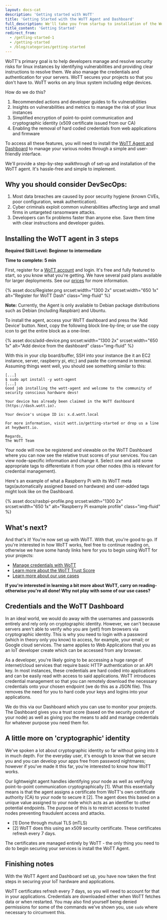 ```yaml
---
layout: docs-cat
description: 'Getting started with WoTT'
title: 'Getting Started with the WoTT Agent and Dashboard'
full_description: We'll take you from startup to installation of the WoTT Agent so you can begin integrating security for your needs.
title_content: 'Getting Started'
redirect_from:
  - /getting-started-1
  - /getting-started
  - /blog/categories/getting-started
---
```


WoTT's primary goal is to help developers manage and resolve security risks for linux instances by identifying vulnerabilities and providing clear instructions to resolve them. We also manage the credentials and authentication for your servers. WoTT secures your projects so that you don't have to. WoTT works on any linux system including edge devices.

How do we do this?

1. Recommended actions and developer guides to fix vulnerabilities
2. Insights on vulnerabilities and metrics to manage the risk of your linux instances
3. Simplified encryption of point-to-point communication and cryptographic identity (x509 certificate issued from our CA)
4. Enabling the removal of hard coded credentials from web applications and firmware

To access all these features, you will need to install the [WoTT Agent and Dashboard](https://dash.wott.io) to manage your various nodes through a simple and user-friendly interface. 

We'll provide a step-by-step walkthrough of set-up and installation of the WoTT agent. It's hassle-free and simple to implement.

## Why you should consider DevSecOps:

1. Most data breaches are caused by poor security hygiene (known CVEs, poor configuration, weak authentication).
2. Cyber criminals exploit common vulnerabilities affecting large and small firms in untargeted ransomware attacks.
3. Developers can fix problems faster than anyone else. Save them time with clear instructions and developer guides.

## Installing the WoTT agent in 3 steps 

**Required Skill Level: Beginner to intermediate**

**Time to complete: 5 min**

First, register for a [WoTT account](https://dash.wott.io) and login. It's free and fully featured to start, so you know what you're getting. We have several paid plans available for larger deployments. See our [prices]({{site.url}}/pricing) for more information.

{% asset docs/Register.png srcset:width="1300 2x" srcset:width="650 1x" alt="Register for WoTT Dash" class="img-fluid" %}

**Note:** Currently, the Agent is only available to Debian package distributions such as Debian (including Raspbian) and Ubuntu.

To install the agent, access your WoTT dashboard and press the 'Add Device' button. Next, copy the following block line-by-line; or use the copy icon to get the entire block as a one-liner.

{% asset docs/add-device.png srcset:width="1300 2x" srcset:width="650 1x" alt="Add device from the dashboard" class="img-fluid" %}

With this in your clip board/buffer, SSH into your instance (be it an EC2 instance, server, raspberry pi, etc;) and paste the command in terminal. Assuming things went well, you should see something similar to this:

```
[...]
$ sudo apt install -y wott-agent
[...]
Good job installing the wott-agent and welcome to the community of security conscious hardware devs!

Your device has already been claimed in the WoTT dashboard (https://dash.wott.io).

Your device's unique ID is: x.d.wott.local

For more information, visit wott.io/getting-started or drop us a line at hey@wott.io.

Regards,
The WoTT Team
```

Your node will now be registered and viewable on the WoTT Dashboard where you can now see the relative trust scores of your services. 
You can view node-specific information and change it. Select one and add some appropriate tags to differentiate it from your other nodes (this is relevant for credential management).

Here's an example of what a Raspberry Pi with its WoTT meta tags(automatically assigned based on hardware) and user-added tags might look like on the Dashboard.

{% asset docs/rasbpi-profile.png srcset:width="1300 2x" srcset:width="650 1x" alt="Raspberry Pi example profile" class="img-fluid" %}

## What's next?

And that's it! You're now set up with WoTT. 
With that, you're good to go. If you're interested in how WoTT works, feel free to continue reading on, otherwise we have some handy links here for you to begin using WoTT for your projects:

* [Manage credentials with WoTT]({{site.url}}/documentation/manage-credentials)
* [Learn more about the WoTT Trust Score]({{site.url}}/documentation/trust-score)
* [Learn more about our use cases]({{site.url}}/documentation/use-cases)

**If you're interested in learning a bit more about WoTT, carry on reading- otherwise you're all done! Why not play with some of our use cases?**

## Credentials and the WoTT Dashboard

In an ideal world, we would do away with the usernames and passwords entirely and rely only on cryptographic identity. However, we can't because servers aren't able to verify who you are (yet!) from browsers via cryptographic identity. This is why you need to login with a password (which in theory only you know) to access, for example, your email; or Google cloud services. The same applies to Web Applications that you as an IoT developer create which can be accessed from any browser.

As a developer, you're likely going to be accessing a huge range of internet/cloud services that require basic HTTP authentication or an API key. In most instances, these credentials are hard coded into applications and can be easily read with access to said applications. WoTT introduces credential management so that you can remotely download the necessary credentials onto your chosen endpoint (we do this as a JSON file). This removes the need for you to hard code your keys and logins into your applications.

We do this via our Dashboard which you can use to monitor your projects. The Dashboard gives you a trust score (based on the security posture of your node) as well as giving you the means to add and manage credentials for whatever purpose you need them for.

## A little more on 'cryptographic' identity

We've spoken a lot about cryptographic identity so far without going into it in much depth. For the everyday user, it's enough to know that we secure you and you can develop your apps free from password nightmares; however if you've made it this far, you're interested to know how WoTT works.

Our lightweight agent handles identifying your node as well as verifying point-to-point communication cryptographically [1]. What this essentially means is that the agent assigns a certificate from WoTT's own certificate authority (CA) to your node to secure it [2].
The agent does this based on a unique value assigned to your node which acts as an identifier to other potential endpoints. The purpose of this is to restrict access to trusted nodes preventing fraudulent access and attacks.

* [1] Done through mutual TLS (mTLS)
* [2] WoTT does this using an x509 security certificate. These certificates refresh every 7 days.

The certificates are managed entirely by WoTT - the only thing you need to do to begin securing your services is install the WoTT Agent.

## Finishing notes

With the WoTT Agent and Dashboard set up, you have now taken the first steps in securing your IoT hardware and applications.

WoTT certificates refresh every 7 days, so you will need to account for that in your applications.
Credentials are downloaded either when WoTT fetches data or when restarted. You may also find yourself being denied permissions for some of the commands we've shown you, use `sudo` where necessary to circumvent this.

